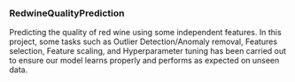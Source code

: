 ### RedwineQualityPrediction

Predicting the quality of red wine using some independent features.
In this project, some tasks such as Outlier Detection/Anomaly removal, Features selection, Feature scaling, and Hyperparameter tuning has been carried out to ensure our model learns properly and performs as expected on unseen data.
